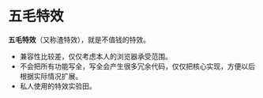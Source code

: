 # 五毛特效

**五毛特效**（又称渣特效），就是不值钱的特效。

- 兼容性比较差，仅仅考虑本人的浏览器承受范围。
- 不会把所有功能写全，写全会产生很多冗余代码，仅仅把核心实现，方便以后根据实际情况扩展。
- 私人使用的特效实验田。

